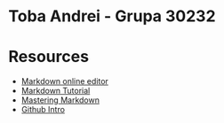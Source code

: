# Toba Andrei - Grupa 30232

# Resources

- [Markdown online editor](http://dillinger.io/)
- [Markdown Tutorial](https://www.markdowntutorial.com )
- [Mastering Markdown](https://guides.github.com/features/mastering-markdown/)
- [Github Intro](https://try.github.io)

